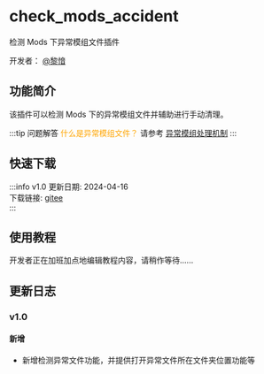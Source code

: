 # check_mods_accident
检测 Mods 下异常模组文件插件

开发者： [@黎愔](/contribution)

## 功能简介

该插件可以检测 Mods 下的异常模组文件并辅助进行手动清理。

:::tip 问题解答
<span style="color:orange;">什么是异常模组文件？</span> 请参考 [异常模组处理机制](/help/tutorial-supplement.html#异常模组处理机制)
:::

## 快速下载
:::info v1.0
更新日期:  2024-04-16<br/>
下载链接: [gitee](https://gitee.com/ticca/d3dx-skin-manage/releases/download/plugins/check_mods_accident.zip) <br/>
:::

## 使用教程
开发者正在加班加点地编辑教程内容，请稍作等待......
<!-- ### 加载插件
首先，也是最基础的一步——**加载插件**，请参考 [插件使用教程](/help/tutorial-plugins) -->


<!-- ## 视频教程链接

[基础功能教程]()

视频教程由 [@黎愔](/contribution) 录制和提供。 -->

## 更新日志

### v1.0
#### 新增
- 新增检测异常文件功能，并提供打开异常文件所在文件夹位置功能等